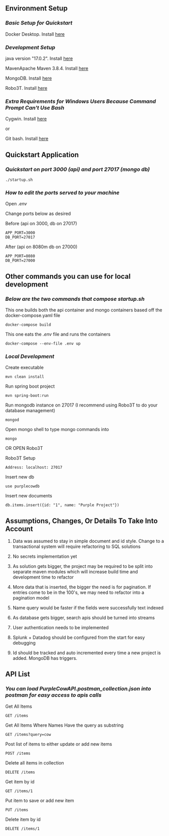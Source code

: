 ## Environment Setup

### _Basic Setup for Quickstart_

Docker Desktop. Install [here](https://docs.docker.com/get-docker/)

### _Development Setup_

java version "17.0.2". Install [here](https://www.oracle.com/java/technologies/downloads/)

MavenApache Maven 3.8.4. Install [here](https://maven.apache.org/install.html)

MongoDB. Install [here](https://www.mongodb.com/try/download/community?tck=docs_server)

Robo3T. Install [here](https://robomongo.org/)

### _Extra Requirements for Windows Users Because Command Prompt Can't Use Bash_

Cygwin. Install [here](https://www.cygwin.com/)

or

Git bash. Install [here](https://git-scm.com/)

## Quickstart Application

### _Quickstart on port 3000 (api) and port 27017 (mongo db)_

```
./startup.sh
```

### _How to edit the ports served to your machine_

Open _.env_

Change ports below as desired

Before (api on 3000, db on 27017)

```
APP_PORT=3000
DB_PORT=27017
```

After (api on 8080m db on 27000)

```
APP_PORT=8080
DB_PORT=27000
```

## Other commands you can use for local development

### _Below are the two commands that compose startup.sh_

This one builds both the api container and mongo containers based off the docker-compose.yaml file

```
docker-compose build
```

This one eats the _.env_ file and runs the containers

```
docker-compose --env-file .env up
```

### _Local Development_

Create executable

```
mvn clean install
```

Run spring boot project

```
mvn spring-boot:run
```

Run mongodb instance on 27017 (I recommend using Robo3T to do your database management)

```
mongod
```

Open mongo shell to type mongo commands into

```
mongo
```

OR OPEN Robo3T

Robo3T Setup

```
Address: localhost: 27017
```

Insert new db

```
use purplecowdb
```

Insert new documents

```
db.items.insert({id: "1", name: "Purple Project"})
```

## Assumptions, Changes, Or Details To Take Into Account

1. Data was assumed to stay in simple document and id style. Change to a transactional system will require refactoring to SQL solutions

2. No secrets implementation yet

3. As solution gets bigger, the project may be required to be split into separate maven modules which will increase build time and development time to refactor

4. More data that is inserted, the bigger the need is for pagination. If entries come to be in the 100's, we may need to refactor into a pagination model

5. Name query would be faster if the fields were successfully text indexed

6. As database gets bigger, search apis should be turned into streams

7. User authentication needs to be implemented

8. Splunk + Datadog should be configured from the start for easy debugging

9. Id should be tracked and auto incremented every time a new project is added. MongoDB has triggers.

## API List

### _You can load PurpleCowAPI.postman_collection.json into postman for easy access to apis calls_

Get All Items

```
GET /items
```

Get All Items Where Names Have the query as substring

```
GET /items?query=cow
```

Post list of items to either update or add new items

```
POST /items
```

Delete all items in collection

```
DELETE /items
```

Get item by id

```
GET /items/1
```

Put item to save or add new item

```
PUT /items
```

Delete item by id

```
DELETE /items/1
```

